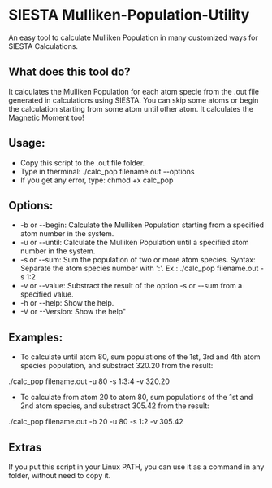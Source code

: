 # SIESTA Mulliken-Population-Utility
An easy tool to calculate Mulliken Population in many customized ways for SIESTA Calculations.

## What does this tool do?
It calculates the Mulliken Population for each atom specie from the .out file generated in calculations using SIESTA. You can skip some atoms or begin the calculation starting from some atom until other atom. It calculates the Magnetic Moment too!

## Usage:
- Copy this script to the .out file folder.
- Type in therminal: ./calc_pop filename.out --options
- If you get any error, type: chmod +x calc_pop

## Options:
- -b or --begin: Calculate the Mulliken Population starting from a specified atom number in the system.
- -u or --until: Calculate the Mulliken Population until a specified atom number in the system.
- -s or --sum: Sum the population of two or more atom species. Syntax: Separate the atom species number with ':'. Ex.: ./calc_pop filename.out -s 1:2
- -v or --value: Substract the result of the option -s or --sum from a specified value.
- -h or --help: Show the help.
- -V or --Version: Show the help"

## Examples:
- To calculate until atom 80, sum populations of the 1st, 3rd and 4th atom species population, and substract 320.20 from the result:

./calc_pop filename.out -u 80 -s 1:3:4 -v 320.20

- To calculate from atom 20 to atom 80, sum populations of the 1st and 2nd atom species, and substract 305.42 from the result:

./calc_pop filename.out -b 20 -u 80 -s 1:2 -v 305.42

## Extras
If you put this script in your Linux PATH, you can use it as a command in any folder, without need to copy it.
